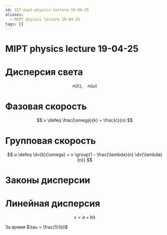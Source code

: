 ```yaml
---
id: 157-mipt-physics-lecture-19-04-25
aliases:
  - MIPT physics lecture 19-04-25
tags: []
---
```


# MIPT physics lecture 19-04-25

# Дисперсия света

$$
n(\lambda),\quad n(\omega)
$$

# Фазовая скорость

$$
v \defeq \frac{\omega}{k} = \frac{c}{n}
$$

# Групповая скорость

$$
u \defeq \dv{k}{\omega} = v \group{1 - \frac{\lambda}{n} \dv{\lambda}{n}}
$$

# Законы дисперсии

# Линейная дисперсия

$$
v = a + b \lambda
$$

За время $\tau = \frac{1}{b}$
